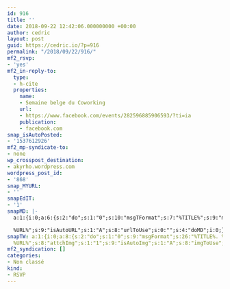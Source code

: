```yaml
---
id: 916
title: ''
date: 2018-09-22 12:42:06.000000000 +00:00
author: cedric
layout: post
guid: https://cedric.io/?p=916
permalink: "/2018/09/22/916/"
mf2_rsvp:
- 'yes'
mf2_in-reply-to:
  type:
  - h-cite
  properties:
    name:
    - Semaine belge du Coworking
    url:
    - https://www.facebook.com/events/282596885906593/?ti=ia
    publication:
    - facebook.com
snap_isAutoPosted:
- '1537612926'
mf2_mp-syndicate-to:
- none
wp_crosspost_destination:
- akyrho.wordpress.com
wordpress_post_id:
- '868'
snap_MYURL:
- ''
snapEdIT:
- '1'
snapMD: |-
  a:1:{i:0;a:6:{s:2:"do";s:1:"0";s:10:"msgTFormat";s:7:"%TITLE%";s:9:"msgFormat";s:19:"%FULLTEXT%

  %URL%";s:9:"isAutoURL";s:1:"A";s:8:"urlToUse";s:0:"";s:4:"doMD";i:0;}}"
snapTW: a:1:{i:0;a:8:{s:2:"do";s:1:"0";s:9:"msgFormat";s:26:"%TITLE%. %EXCERPT% -
  %URL%";s:8:"attchImg";s:1:"1";s:9:"isAutoImg";s:1:"A";s:8:"imgToUse";s:0:"";s:9:"isAutoURL";s:1:"A";s:8:"urlToUse";s:0:"";s:4:"doTW";i:0;}}
mf2_syndication: []
categories:
- Non classé
kind:
- RSVP
---
```

